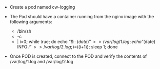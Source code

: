 - Create a pod named cw-logging

- The Pod should have a container running from the nginx image with the following arguments:
    - /bin/sh
    - -c
    - |
      i=0;
      while true;
      do
        echo “$i: $(date)” >> /var/log/1.log;
        echo “$(date) INFO $i” >> /var/log/2.log;
        i=$((i+1));
        sleep 1;
      done

- Once POD is created, connect to the POD and verify the contents of /var/log/1.log and /var/log/2.log